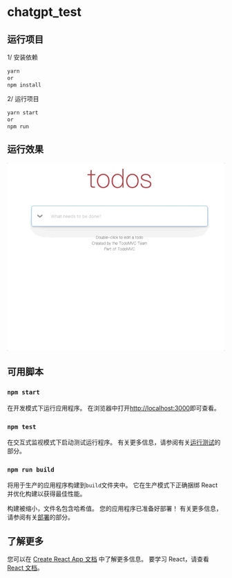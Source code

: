 # chatgpt_test

## 运行项目

1/ 安装依赖

```shell
yarn
or
npm install
```

2/ 运行项目

```shell
yarn start
or
npm run
```

## 运行效果

![运行效果图](/assets/todos.gif)

## 可用脚本

### `npm start`

在开发模式下运行应用程序。
在浏览器中打开[http://localhost:3000](http://localhost:3000)即可查看。

### `npm test`

在交互式监视模式下启动测试运行程序。
有关更多信息，请参阅有关[运行测试](https://facebook.github.io/create-react-app/docs/running-tests)的部分。

### `npm run build`

将用于生产的应用程序构建到`build`文件夹中。
它在生产模式下正确捆绑 React 并优化构建以获得最佳性能。

构建被缩小，文件名包含哈希值。
您的应用程序已准备好部署！
有关更多信息，请参阅有关[部署](https://facebook.github.io/create-react-app/docs/deployment)的部分。

## 了解更多

您可以在 [Create React App 文档](https://facebook.github.io/create-react-app/docs/getting-started) 中了解更多信息。
要学习 React，请查看 [React 文档](https://reactjs.org/)。

